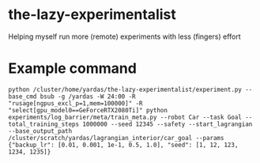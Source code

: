# the-lazy-experimentalist
Helping myself run more (remote) experiments with less (fingers) effort

# Example command

```python /cluster/home/yardas/the-lazy-experimentalist/experiment.py --base_cmd bsub -g /yardas -W 24:00 -R "rusage[ngpus_excl_p=1,mem=100000]" -R "select[gpu_model0==GeForceRTX2080Ti]" python experiments/log_barrier/meta/train_meta.py --robot Car --task Goal --total_training_steps 1000000 --seed 12345 --safety --start_lagrangian --base_output_path /cluster/scratch/yardas/lagrangian_interior/car_goal --params {"backup_lr": [0.01, 0.001, 1e-1, 0.5, 1.0], "seed": [1, 12, 123, 1234, 1235]}```
